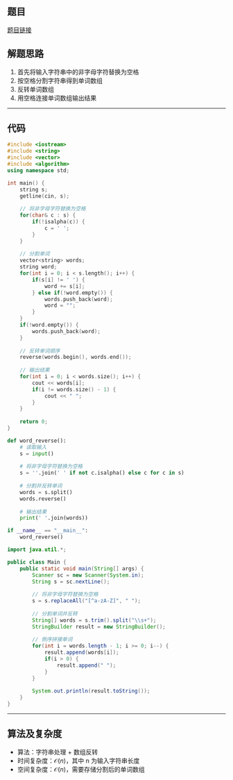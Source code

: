 ## 题目
[题目链接](https://www.nowcoder.com/practice/81544a4989df4109b33c2d65037c5836?tpId=37&tqId=36855&sourceUrl=/exam/oj&channenl=wgithub&fromPut=wgithub)

## 解题思路

1. 首先将输入字符串中的非字母字符替换为空格
2. 按空格分割字符串得到单词数组
3. 反转单词数组
4. 用空格连接单词数组输出结果

---

## 代码

```c++
#include <iostream>
#include <string>
#include <vector>
#include <algorithm>
using namespace std;

int main() {
    string s;
    getline(cin, s);
    
    // 将非字母字符替换为空格
    for(char& c : s) {
        if(!isalpha(c)) {
            c = ' ';
        }
    }
    
    // 分割单词
    vector<string> words;
    string word;
    for(int i = 0; i < s.length(); i++) {
        if(s[i] != ' ') {
            word += s[i];
        } else if(!word.empty()) {
            words.push_back(word);
            word = "";
        }
    }
    if(!word.empty()) {
        words.push_back(word);
    }
    
    // 反转单词顺序
    reverse(words.begin(), words.end());
    
    // 输出结果
    for(int i = 0; i < words.size(); i++) {
        cout << words[i];
        if(i != words.size() - 1) {
            cout << " ";
        }
    }
    
    return 0;
}
```

```python
def word_reverse():
    # 读取输入
    s = input()
    
    # 将非字母字符替换为空格
    s = ''.join(' ' if not c.isalpha() else c for c in s)
    
    # 分割并反转单词
    words = s.split()
    words.reverse()
    
    # 输出结果
    print(' '.join(words))

if __name__ == "__main__":
    word_reverse()
```

```java
import java.util.*;

public class Main {
    public static void main(String[] args) {
        Scanner sc = new Scanner(System.in);
        String s = sc.nextLine();
        
        // 将非字母字符替换为空格
        s = s.replaceAll("[^a-zA-Z]", " ");
        
        // 分割单词并反转
        String[] words = s.trim().split("\\s+");
        StringBuilder result = new StringBuilder();
        
        // 倒序拼接单词
        for(int i = words.length - 1; i >= 0; i--) {
            result.append(words[i]);
            if(i > 0) {
                result.append(" ");
            }
        }
        
        System.out.println(result.toString());
    }
}
```

---

## 算法及复杂度
- 算法：字符串处理 + 数组反转
- 时间复杂度：$\mathcal{O}(n)$，其中 n 为输入字符串长度
- 空间复杂度：$\mathcal{O}(n)$，需要存储分割后的单词数组
